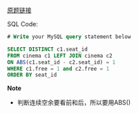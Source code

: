 [原题链接](https://leetcode-cn.com/problems/consecutive-available-seats/)

SQL Code:

```sql
# Write your MySQL query statement below

SELECT DISTINCT c1.seat_id
FROM cinema c1 LEFT JOIN cinema c2
ON ABS(c1.seat_id - c2.seat_id) = 1
WHERE c1.free = 1 and c2.free = 1
ORDER BY seat_id
```

**Note**

- 判断连续空余要看前和后，所以要用ABS()

